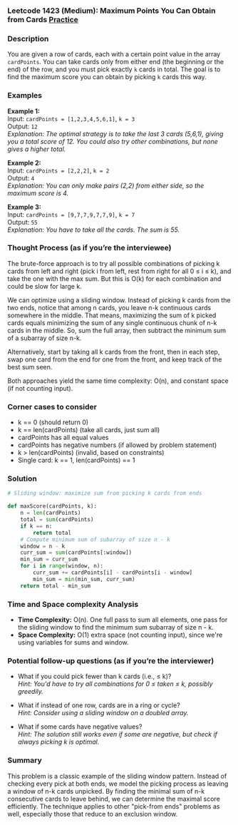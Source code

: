 ### Leetcode 1423 (Medium): Maximum Points You Can Obtain from Cards [Practice](https://leetcode.com/problems/maximum-points-you-can-obtain-from-cards)

### Description  
You are given a row of cards, each with a certain point value in the array `cardPoints`. You can take cards only from either end (the beginning or the end) of the row, and you must pick exactly `k` cards in total. The goal is to find the maximum score you can obtain by picking `k` cards this way.

### Examples  

**Example 1:**  
Input: `cardPoints = [1,2,3,4,5,6,1]`, `k = 3`  
Output: `12`  
*Explanation: The optimal strategy is to take the last 3 cards (5,6,1), giving you a total score of 12. You could also try other combinations, but none gives a higher total.*

**Example 2:**  
Input: `cardPoints = [2,2,2]`, `k = 2`  
Output: `4`  
*Explanation: You can only make pairs (2,2) from either side, so the maximum score is 4.*

**Example 3:**  
Input: `cardPoints = [9,7,7,9,7,7,9]`, `k = 7`  
Output: `55`  
*Explanation: You have to take all the cards. The sum is 55.*

### Thought Process (as if you’re the interviewee)  
The brute-force approach is to try all possible combinations of picking k cards from left and right (pick i from left, rest from right for all 0 ≤ i ≤ k), and take the one with the max sum. But this is O(k) for each combination and could be slow for large k.

We can optimize using a sliding window. Instead of picking k cards from the two ends, notice that among n cards, you leave n-k continuous cards somewhere in the middle. That means, maximizing the sum of k picked cards equals minimizing the sum of any single continuous chunk of n-k cards in the middle. So, sum the full array, then subtract the minimum sum of a subarray of size n-k.

Alternatively, start by taking all k cards from the front, then in each step, swap one card from the end for one from the front, and keep track of the best sum seen.

Both approaches yield the same time complexity: O(n), and constant space (if not counting input).

### Corner cases to consider  
- k == 0 (should return 0)  
- k == len(cardPoints) (take all cards, just sum all)  
- cardPoints has all equal values  
- cardPoints has negative numbers (if allowed by problem statement)  
- k > len(cardPoints) (invalid, based on constraints)  
- Single card: k == 1, len(cardPoints) == 1

### Solution

```python
# Sliding window: maximize sum from picking k cards from ends

def maxScore(cardPoints, k):
    n = len(cardPoints)
    total = sum(cardPoints)
    if k == n:
        return total
    # Compute minimum sum of subarray of size n - k
    window = n - k
    curr_sum = sum(cardPoints[:window])
    min_sum = curr_sum
    for i in range(window, n):
        curr_sum += cardPoints[i] - cardPoints[i - window]
        min_sum = min(min_sum, curr_sum)
    return total - min_sum
```

### Time and Space complexity Analysis  
- **Time Complexity:** O(n). One full pass to sum all elements, one pass for the sliding window to find the minimum sum subarray of size n - k.
- **Space Complexity:** O(1) extra space (not counting input), since we're using variables for sums and window.


### Potential follow-up questions (as if you’re the interviewer)  

- What if you could pick fewer than k cards (i.e., ≤ k)?  
  *Hint: You'd have to try all combinations for 0 ≤ taken ≤ k, possibly greedily.*

- What if instead of one row, cards are in a ring or cycle?  
  *Hint: Consider using a sliding window on a doubled array.*

- What if some cards have negative values?  
  *Hint: The solution still works even if some are negative, but check if always picking k is optimal.*

### Summary
This problem is a classic example of the sliding window pattern. Instead of checking every pick at both ends, we model the picking process as leaving a window of n-k cards unpicked. By finding the minimal sum of n-k consecutive cards to leave behind, we can determine the maximal score efficiently. The technique applies to other "pick-from ends" problems as well, especially those that reduce to an exclusion window.